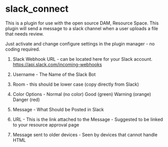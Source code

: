 # slack_connect

This is a plugin for use with the open source DAM, Resource Space. This plugin will send a message to a slack channel when a user uploads a file that needs review.

Just activate and change configure settings in the plugin manager - no coding required.

1. Slack Webhook URL - can be located here for your Slack account.
https://api.slack.com/incoming-webhooks

2. Username - The Name of the Slack Bot

3. Room - this should be lower case (copy directly from Slack)

4. Color Options - Normal (no color) Good (green) Warning (orange) Danger (red)

5. Message - What Should be Posted in Slack

6. URL - This is the link attached to the Message - Suggested to be linked to your resource approval page

7. Message sent to older devices - Seen by devices that cannot handle HTML



